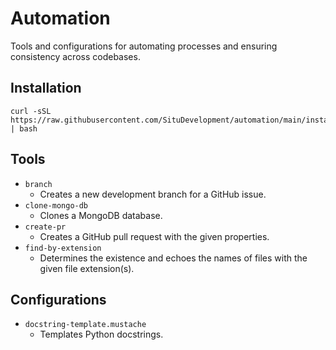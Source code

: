 # Automation

Tools and configurations for automating processes and ensuring consistency across codebases.

## Installation

```shell
curl -sSL https://raw.githubusercontent.com/SituDevelopment/automation/main/install.sh | bash
```

## Tools

-   `branch`
    -   Creates a new development branch for a GitHub issue.
-   `clone-mongo-db`
    -   Clones a MongoDB database.
-   `create-pr`
    -   Creates a GitHub pull request with the given properties.
-   `find-by-extension`
    -   Determines the existence and echoes the names of files with the given file extension(s).

## Configurations

-   `docstring-template.mustache`
    -   Templates Python docstrings.
